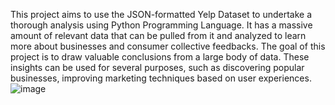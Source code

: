 This project aims to use the JSON-formatted Yelp Dataset to undertake a thorough analysis using Python Programming Language. It has a massive amount of relevant data that can be pulled from it and analyzed to learn more about businesses and consumer collective feedbacks. The goal of this project is to draw valuable conclusions from a large body of data. These insights can be used for several purposes, such as discovering popular businesses, improving marketing techniques based on user experiences. 
![image](https://github.com/user-attachments/assets/d40a6502-f9d2-4b19-a37f-c1af04f63fab)
